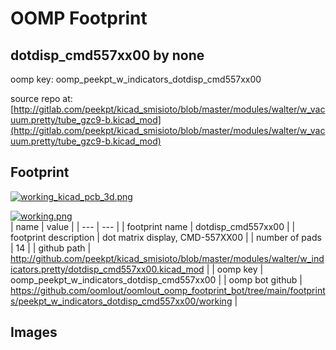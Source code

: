 # OOMP Footprint  
## dotdisp_cmd557xx00  by none  
  
oomp key: oomp_peekpt_w_indicators_dotdisp_cmd557xx00  
  
source repo at: [http://gitlab.com/peekpt/kicad_smisioto/blob/master/modules/walter/w_vacuum.pretty/tube_gzc9-b.kicad_mod](http://gitlab.com/peekpt/kicad_smisioto/blob/master/modules/walter/w_vacuum.pretty/tube_gzc9-b.kicad_mod)  
## Footprint  
  
[![working_kicad_pcb_3d.png](working_kicad_pcb_3d_600.png)](working_kicad_pcb_3d.png)  
  
[![working.png](working_600.png)](working.png)  
| name | value | 
| --- | --- | 
| footprint name | dotdisp_cmd557xx00 | 
| footprint description | dot matrix display, CMD-557XX00 | 
| number of pads | 14 | 
| github path | http://github.com/peekpt/kicad_smisioto/blob/master/modules/walter/w_indicators.pretty/dotdisp_cmd557xx00.kicad_mod | 
| oomp key | oomp_peekpt_w_indicators_dotdisp_cmd557xx00 | 
| oomp bot github | https://github.com/oomlout/oomlout_oomp_footprint_bot/tree/main/footprints/peekpt_w_indicators_dotdisp_cmd557xx00/working | 
## Images  
